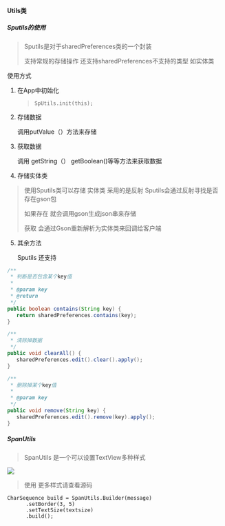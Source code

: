 #### Utils类



##### Sputils的使用

>  Sputils是对于sharedPreferences类的一个封装
>
> 支持常规的存储操作  还支持sharedPreferences不支持的类型  如实体类

 使用方式

1. 在App中初始化

   > ```
   > SpUtils.init(this);
   > ```

2. 存储数据

   调用putValue（）方法来存储  

3. 获取数据

      调用  getString（）  getBoolean()等等方法来获取数据

4.  存储实体类

   >  使用Sputils类可以存储 实体类  采用的是反射  Sputils会通过反射寻找是否存在gson包
   >
   > 如果存在  就会调用gson生成json串来存储
   >
   > 获取  会通过Gson重新解析为实体类来回调给客户端

5. 其余方法

      Sputils 还支持

```java
/**
 * 判断是否包含某个key值
 *
 * @param key
 * @return
 */
public boolean contains(String key) {
   return sharedPreferences.contains(key);
}

/**
 * 清除掉数据
 */
public void clearAll() {
   sharedPreferences.edit().clear().apply();
}

/**
 * 删除掉某个key值
 *
 * @param key
 */
public void remove(String key) {
   sharedPreferences.edit().remove(key).apply();
}
```

##### SpanUtils

>  SpanUtils  是一个可以设置TextView多种样式

![](https://s1.ax1x.com/2018/09/16/iZSiw9.gif)



> 使用  更多样式请查看源码

```
CharSequence build = SpanUtils.Builder(message)
      .setBorder(3, 5)
      .setTextSize(textsize)
      .build();
```